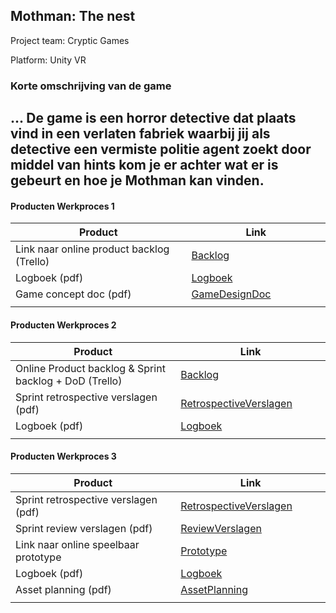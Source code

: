 ## Mothman: The nest
Project team: Cryptic Games

Platform:
Unity VR

### Korte omschrijving van de game
...
De game is een horror detective dat plaats vind in een verlaten fabriek waarbij jij als detective een vermiste politie agent zoekt door middel van hints kom je er achter wat er is gebeurt en hoe je Mothman kan vinden.
---
#### Producten Werkproces 1
| Product  | Link |
| ------ |  ------ |
| Link naar online product backlog (Trello) | [Backlog]
| Logboek (pdf)                             | [Logboek]
| Game concept doc (pdf)                    | [GameDesignDoc]
|<img width=500/>|<img width=300/>|
   
#### Producten Werkproces 2
| Product  | Link |
| ------ |  ------ |
| Online Product backlog & Sprint backlog + DoD (Trello)    | [Backlog]
| Sprint retrospective verslagen (pdf)                      | [RetrospectiveVerslagen]
| Logboek (pdf)                                             | [Logboek]
|<img width=500/>|<img width=300/>|
   
#### Producten Werkproces 3
| Product  | Link |
| ------ |  ------ |
| Sprint retrospective verslagen (pdf)  | [RetrospectiveVerslagen]
| Sprint review verslagen (pdf)         | [ReviewVerslagen]
| Link naar online speelbaar prototype  | [Prototype]
| Logboek (pdf)                         | [Logboek]
| Asset planning (pdf)                  | [AssetPlanning]
|<img width=500/>|<img width=300/>|

   [Backlog]: <https://trello.com/b/EiBEYC47/mytheproject2019>
   [Logboek]: <https://docs.google.com/document/d/1TQXAVa5v9Zerv0QlRxrXkhZcLmKjj_-Mi377UCWYVf4>
   [GameDesignDoc]: <https://docs.google.com/document/d/180sOv-wo4zvNV3Enb6Z1oHsZLNWAi55yUkrBaywMRoU>
   [RetrospectiveVerslagen]: <>
   [ReviewVerslagen]: <https://drive.google.com/drive/u/0/folders/1liCArGBohPgudVvZ2bAE-0NhaK9zikIt>
   [Prototype]: <http://martinkeesom.nl/Mothman.html>
   [AssetPlanning]: <>
   